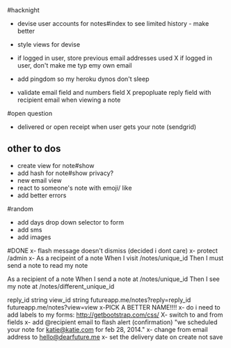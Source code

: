 

#hacknight

- devise user accounts for notes#index to see limited history - make better
- style views for devise
- if logged in user, store previous email addresses used
X if logged in user, don't make me typ emy own email



- add pingdom so my heroku dynos don't sleep
- validate email field and numbers field
X prepopluate reply field with recipient email when viewing a note


#open question
- delivered or open receipt when user gets your note (sendgrid)


## other to dos
- create view for note#show
- add hash for note#show privacy? 
- new email view
- react to someone's note with emoji/ like
- add better errors


#random
- add days drop down selector to form
- add sms
- add images


#DONE
x- flash message doesn't dismiss (decided i dont care)
x- protect /admin
x-
As a recipeint of a note
When I visit /notes/unique_id
Then I must send a note to read my note

As a recipient of a note
When I send a note at /notes/unique_id
Then I see my note at /notes/different_unique_id

reply_id string
view_id  string
futureapp.me/notes?reply=reply_id
futureapp.me/notes?view=view
x-PICK A BETTER NAME!!!!
x- do i need to add labels to my forms: http://getbootstrap.com/css/
X- switch to and from fields
x- add @recipient email to flash alert (confirmation) "we scheduled your note for katie@katie.com for  feb 28, 2014."
x- change from email address to hello@dearfuture.me
x- set the delivery date on create not save


